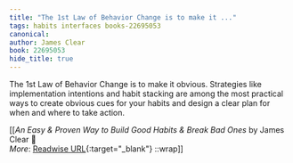 ```yaml
---
title: "The 1st Law of Behavior Change is to make it ..."
tags: habits interfaces books-22695053
canonical: 
author: James Clear
book: 22695053
hide_title: true
---
```


The 1st Law of Behavior Change is to make it obvious. Strategies like implementation intentions and habit stacking are among the most practical ways to create obvious cues for your habits and design a clear plan for when and where to take action.


[[<cite>_An Easy & Proven Way to Build Good Habits & Break Bad Ones_</cite> by James Clear 📕<br>
_More_: [Readwise URL](https://readwise.io/open/446271371){:target="_blank"}
::wrap]]
